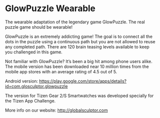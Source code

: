 GlowPuzzle Wearable
===================

The wearable adaptation of the legendary game GlowPuzzle. The real puzzle game should be wearable!

GlowPuzzle is an extremely addicting game! The goal is to connect all the dots in the puzzle using a continuous path but you are not allowed to reuse any completed path. There are 120 brain teasing levels available to keep you challenged in this game.

Not familiar with GlowPuzzle? It’s been a big hit among phone users alike. The mobile version has been downloaded near 10 million times from the mobile app stores with an average rating of 4.5 out of 5.

Android version: https://play.google.com/store/apps/details?id=com.glosculptor.glowpuzzle

The version for Tizen Gear 2/S Smartwatches was developed specially for the Tizen App Challenge.

More info on our website: http://globalsculptor.com
